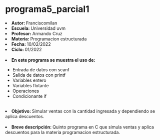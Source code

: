 # programa5_parcial1

<li><b>Autor: </b>Franciscomilan</li>
 <li><b>Escuela: </b>Universidad uvm</li>
 <li><b>Profesor: </b>Armando Cruz</li>
 <li><b>Materia: </b>Programacion estructurada</li>
 <li><b>Fecha: </b>10/02/2022</li>
 <li><b>Ciclo: </b>01/2022</li>
 <br>
 <li><b>En este programa se muestra el uso de: </b></li>
 <ul>
 	 <li> Entrada de datos con scanf</li>
	 <li> Salida de datos con printf </li>
 	<li>	Variables entero </li>
 <li> Variables flotante </li>
 <li> Operaciones </li>
 <li> Condicionante if </li>
 </ul>
 <br>
 <li><b>Objetivo: </b> Simular ventas con la cantidad ingresada y dependiendo se aplica descuentos. </li>
 <br>
<li><b>Breve descripción: </b>Quinto programa en C que simula ventas y aplica descuentos para la materia programacion estructurada. </li>
 
